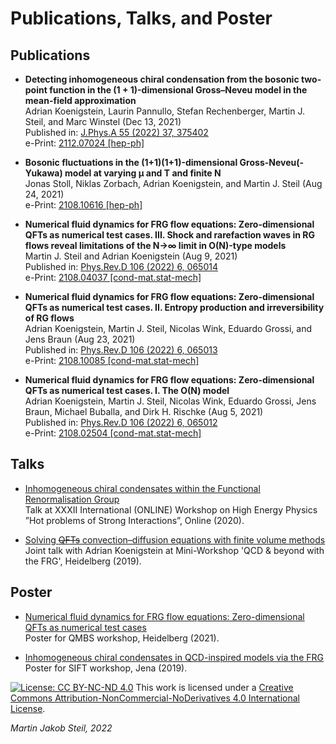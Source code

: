 # Publications, Talks, and Poster

## Publications

* **Detecting inhomogeneous chiral condensation from the bosonic two-point function in the (1 + 1)-dimensional Gross–Neveu model in the mean-field approximation**<br/>
Adrian Koenigstein, Laurin Pannullo, Stefan Rechenberger, Martin J. Steil, and Marc Winstel (Dec 13, 2021)<br/>
Published in: [J.Phys.A 55 (2022) 37, 375402](https://doi.org/10.1088/1751-8121/ac820a)<br/>
e-Print: [2112.07024 [hep-ph]](https://arxiv.org/abs/2112.07024)

* **Bosonic fluctuations in the (1+1)(1+1)-dimensional Gross-Neveu(-Yukawa) model at varying μ and T and finite N**<br/>
Jonas Stoll, Niklas Zorbach, Adrian Koenigstein, and Martin J. Steil (Aug 24, 2021)<br/>
e-Print: [2108.10616 [hep-ph]](https://arxiv.org/abs/2108.10616)

* **Numerical fluid dynamics for FRG flow equations: Zero-dimensional QFTs as numerical test cases. III. Shock and rarefaction waves in RG flows reveal limitations of the N→∞ limit in O(N)-type models**<br/>
Martin J. Steil and Adrian Koenigstein (Aug 9, 2021)<br/>
Published in: [Phys.Rev.D 106 (2022) 6, 065014](https://doi.org/10.1103/PhysRevD.106.065014)<br/>
e-Print: [2108.04037 [cond-mat.stat-mech]](https://arxiv.org/abs/2108.04037)

* **Numerical fluid dynamics for FRG flow equations: Zero-dimensional QFTs as numerical test cases. II. Entropy production and irreversibility of RG flows**<br/>
Adrian Koenigstein, Martin J. Steil, Nicolas Wink, Eduardo Grossi, and Jens Braun (Aug 23, 2021)<br/>
Published in: [Phys.Rev.D 106 (2022) 6, 065013](https://doi.org/10.1103/PhysRevD.106.065013)<br/>
e-Print: [2108.10085 [cond-mat.stat-mech]](https://arxiv.org/abs/2108.10085)

* **Numerical fluid dynamics for FRG flow equations: Zero-dimensional QFTs as numerical test cases. I. The O(N) model**<br/>
Adrian Koenigstein, Martin J. Steil, Nicolas Wink, Eduardo Grossi, Jens Braun,  Michael Buballa, and Dirk H. Rischke (Aug 5, 2021)<br/>
Published in: [Phys.Rev.D 106 (2022) 6, 065012](https://doi.org/10.1103/PhysRevD.106.065012)<br/>
e-Print: [2108.02504 [cond-mat.stat-mech]](https://arxiv.org/abs/2108.02504)

## Talks

* [Inhomogeneous chiral condensates within the Functional Renormalisation Group](../talks/20201111_HPSI_handout.pdf)<br/>
Talk at XXXII International (ONLINE) Workshop on High Energy Physics ”Hot problems of Strong Interactions”, Online (2020).

* [Solving ~~QFTs~~ convection–diffusion equations with finite volume methods](../talks/20190717-KT-Heidelberg_handout.pdf)<br/>
Joint talk with Adrian Koenigstein at Mini-Workshop 'QCD & beyond with the FRG', Heidelberg (2019).

## Poster

* [Numerical fluid dynamics for FRG flow equations: Zero-dimensional QFTs as numerical test cases](../poster/20210715-QMBS_Workshop_Heidelberg.pdf)<br/>
Poster for QMBS workshop, Heidelberg (2021).

* [Inhomogeneous chiral condensates in QCD-inspired models via the FRG](../poster/20191105-SIFT_Workshop_Jena.pdf)<br/>
Poster for SIFT workshop, Jena (2019).

[![License: CC BY-NC-ND 4.0](https://i.creativecommons.org/l/by-nc-nd/4.0/80x15.png)](http://creativecommons.org/licenses/by-nc-nd/4.0/)
This work is licensed under a [Creative Commons Attribution-NonCommercial-NoDerivatives 4.0 International License](http://creativecommons.org/licenses/by-nc-nd/4.0/).

<i>Martin Jakob Steil, 2022</i>
